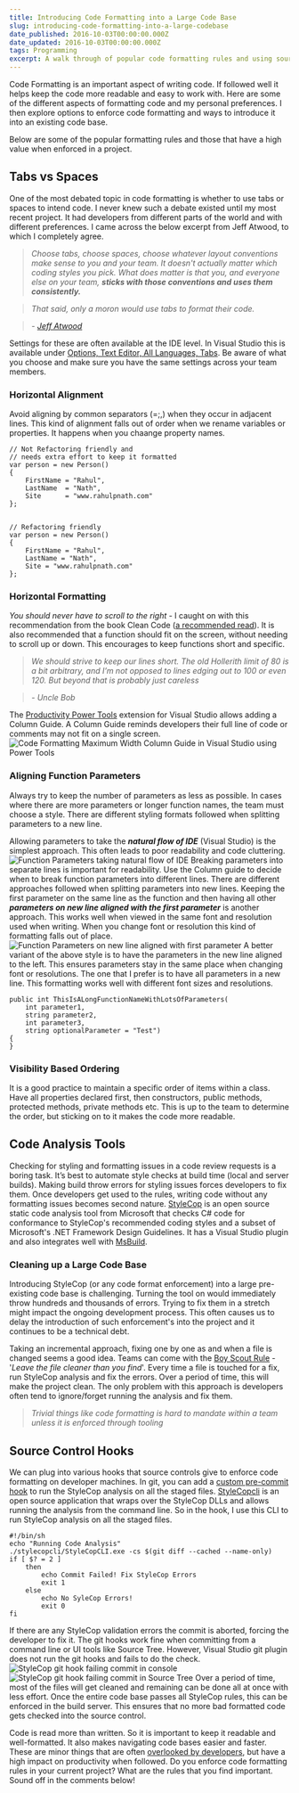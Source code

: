 ```yaml
---
title: Introducing Code Formatting into a Large Code Base
slug: introducing-code-formatting-into-a-large-codebase
date_published: 2016-10-03T00:00:00.000Z
date_updated: 2016-10-03T00:00:00.000Z
tags: Programming
excerpt: A walk through of popular code formatting rules and using source control hooks to introduce styling rules into a large code base.
---
```


Code Formatting is an important aspect of writing code. If followed well it helps keep the code more readable and easy to work with. Here are some of the different aspects of formatting code and my personal preferences. I then explore options to enforce code formatting and ways to introduce it into an existing code base.

Below are some of the popular formatting rules and those that have a high value when enforced in a project.

## **Tabs vs Spaces**

One of the most debated topic in code formatting is whether to use tabs or spaces to intend code. I never knew such a debate existed until my most recent project. It had developers from different parts of the world and with different preferences. I came across the below excerpt from Jeff Atwood, to which I completely agree.

> *Choose tabs, choose spaces, choose whatever layout conventions make sense to you and your team. It doesn't actually matter which coding styles you pick. What does matter is that you, and everyone else on your team, **sticks with those conventions and uses them consistently.***

> *That said, only a moron would use tabs to format their code.*

> *- [Jeff Atwood](https://blog.codinghorror.com/death-to-the-space-infidels/)*

Settings for these are often available at the IDE level. In Visual Studio this is available under [Options, Text Editor, All Languages, Tabs](https://msdn.microsoft.com/en-us/library/7sffa753.aspx). Be aware of what you choose and make sure you have the same settings across your team members.

### **Horizontal Alignment**

Avoid aligning by common separators (=;,) when they occur in adjacent lines. This kind of alignment falls out of order when we rename variables or properties. It happens when you chaange property names.

    // Not Refactoring friendly and
    // needs extra effort to keep it formatted
    var person = new Person()
    {
        FirstName = "Rahul",
        LastName  = "Nath",
        Site      = "www.rahulpnath.com"
    };
    

    // Refactoring friendly
    var person = new Person()
    {
        FirstName = "Rahul",
        LastName = "Nath",
        Site = "www.rahulpnath.com"
    };
    

### **Horizontal Formatting**

*You should never have to scroll to the right* - I caught on with this recommendation from the book Clean Code ([a recommended read](__GHOST_URL__/blog/language-agnostic-books-for-every-developer-2/)). It is also recommended that a function should fit on the screen, without needing to scroll up or down. This encourages to keep functions short and specific.

> *We should strive to keep our lines short. The old Hollerith limit of 80 is a bit arbitrary, and I’m not opposed to lines edging out to 100 or even 120. But beyond that is probably just careless*

> *- Uncle Bob*

The [Productivity Power Tools](https://visualstudiogallery.msdn.microsoft.com/d0d33361-18e2-46c0-8ff2-4adea1e34fef) extension for Visual Studio allows adding a Column Guide. A Column Guide reminds developers their full line of code or comments may not fit on a single screen.
![Code Formatting Maximum Width Column Guide in Visual Studio using Power Tools](__GHOST_URL__/content/images/codeformatting_column_guide.png)
### **Aligning Function Parameters**

Always try to keep the number of parameters as less as possible. In cases where there are more parameters or longer function names, the team must choose a style. There are different styling formats followed when splitting parameters to a new line.

Allowing parameters to take the ***natural flow of IDE*** (Visual Studio) is the simplest approach. This often leads to poor readability and code cluttering.
![Function Parameters taking natural flow of IDE](__GHOST_URL__/content/images/codeformatting_functionparameters_naturalflowide.png)
Breaking parameters into separate lines is important for readability. Use the Column guide to decide when to break function parameters into different lines. There are different approaches followed when splitting parameters into new lines. Keeping the first parameter on the same line as the function and then having all other ***parameters on new line aligned with the first parameter*** is another approach. This works well when viewed in the same font and resolution used when writing. When you change font or resolution this kind of formatting falls out of place.
![Function Parameters on new line aligned with first parameter](__GHOST_URL__/content/images/codeformatting_functionparameters_alignzoom.png)
A better variant of the above style is to have the parameters in the new line aligned to the left. This ensures parameters stay in the same place when changing font or resolutions. The one that I prefer is to have all parameters in a new line. This formatting works well with different font sizes and resolutions.

    public int ThisIsALongFunctionNameWithLotsOfParameters(
        int parameter1,
        string parameter2,
        int parameter3,
        string optionalParameter = "Test")
    {
    }
    

### **Visibility Based Ordering**

It is a good practice to maintain a specific order of items within a class. Have all properties declared first, then constructors, public methods, protected methods, private methods etc. This is up to the team to determine the order, but sticking on to it makes the code more readable.

## Code Analysis Tools

Checking for styling and formatting issues in a code review requests is a boring task. It’s best to automate style checks at build time (local and server builds). Making build throw errors for styling issues forces developers to fix them. Once developers get used to the rules, writing code without any formatting issues becomes second nature. [StyleCop](https://stylecop.codeplex.com) is an open source static code analysis tool from Microsoft that checks C# code for conformance to StyleCop's recommended coding styles and a subset of Microsoft's .NET Framework Design Guidelines. It has a Visual Studio plugin and also integrates well with [MsBuild](https://stylecop.codeplex.com/wikipage?title=Setting%20Up%20StyleCop%20MSBuild%20Integration).

### **Cleaning up a Large Code Base**

Introducing StyleCop (or any code format enforcement) into a large pre-existing code base is challenging. Turning the tool on would immediately throw hundreds and thousands of errors. Trying to fix them in a stretch might impact the ongoing development process. This often causes us to delay the introduction of such enforcement's into the project and it continues to be a technical debt.

Taking an incremental approach, fixing one by one as and when a file is changed seems a good idea. Teams can come with the [Boy Scout Rule](http://programmer.97things.oreilly.com/wiki/index.php/The_Boy_Scout_Rule) - '*Leave the file cleaner than you find*'. Every time a file is touched for a fix, run StyleCop analysis and fix the errors. Over a period of time, this will make the project clean. The only problem with this approach is developers often tend to ignore/forget running the analysis and fix them.

> *Trivial things like code formatting is hard to mandate within a team unless it is enforced through tooling*

## Source Control Hooks

We can plug into various hooks that source controls give to enforce code formatting on developer machines. In git, you can add a [custom pre-commit hook](https://git-scm.com/book/en/v2/Customizing-Git-Git-Hooks) to run the StyleCop analysis on all the staged files. [StyleCopcli](https://github.com/bbadjari/stylecopcli) is an open source application that wraps over the StyleCop DLLs and allows running the analysis from the command line. So in the hook, I use this CLI to run StyleCop analysis on all the staged files.

    #!/bin/sh
    echo "Running Code Analysis"
    ./stylecopcli/StyleCopCLI.exe -cs $(git diff --cached --name-only)
    if [ $? = 2 ]
        then
            echo Commit Failed! Fix StyleCop Errors
            exit 1
        else
            echo No SyleCop Errors!
            exit 0
    fi
    

If there are any StyleCop validation errors the commit is aborted, forcing the developer to fix it. The git hooks work fine when committing from a command line or UI tools like Source Tree. However, Visual Studio git plugin does not run the git hooks and fails to do the check.
![StyleCop git hook failing commit in console](__GHOST_URL__/content/images/code_formatting_git_hook_console.png)![StyleCop git hook failing commit in Source Tree](__GHOST_URL__/content/images/code_formatting_git_hook_sourcetree.png)
Over a period of time, most of the files will get cleaned and remaining can be done all at once with less effort. Once the entire code base passes all StyleCop rules, this can be enforced in the build server. This ensures that no more bad formatted code gets checked into the source control.

Code is read more than written. So it is important to keep it readable and well-formatted. It also makes navigating code bases easier and faster. These are minor things that are often [overlooked by developers](https://vimeo.com/97329157), but have a high impact on productivity when followed. Do you enforce code formatting rules in your current project? What are the rules that you find important. Sound off in the comments below!
